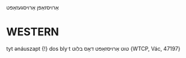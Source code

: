 אַרויסזאַפּן
אַרויסגעזאַפּט

WESTERN
========

tyt ənáuszapt {!} dos blyˑt טוט אַרויסזאַפּט דאָס בלוט {WTCP, Vác, 47197}
